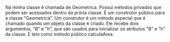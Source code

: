  Na minha classe é chamada de Geometrica.
 Possui métodos privados que podem ser acessados dentro da prória classe.
 É um construtor público para a classe "Geometrica". Um construtor é um método especial que é chamado quando um objeto da classe é criado. Ele recebe dois argumentos, "B" e "h", que são usados para inicializar os atributos "B" e "h" da classe. E tem como método público calculaArea.
